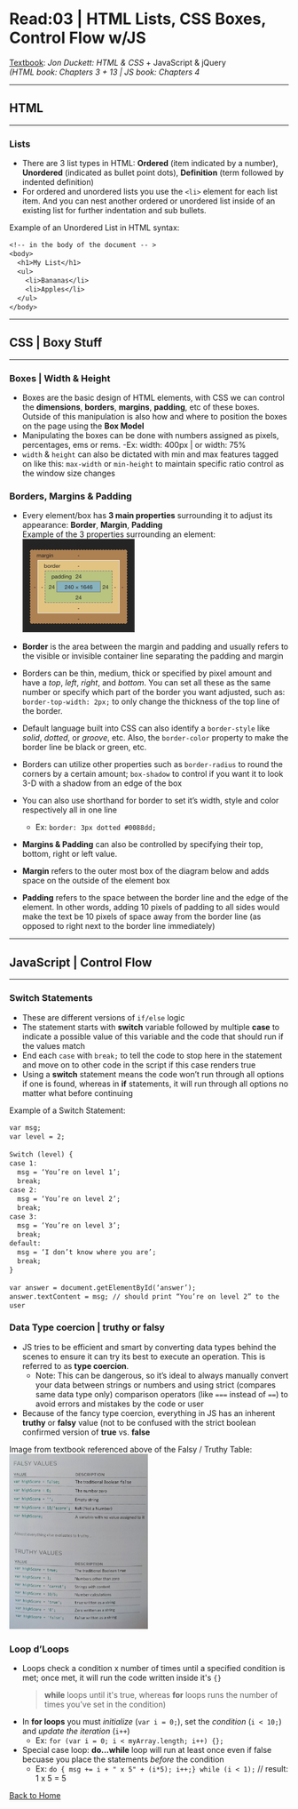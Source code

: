 # Read:03 \| HTML Lists, CSS Boxes, Control Flow w/JS
[Textbook](https://www.amazon.com/dp/1118907442/ref=cm_sw_em_r_mt_dp_U_X77.EbAN2ACE2): _Jon Duckett: HTML & CSS_ + JavaScript & jQuery  
*(HTML book: Chapters 3 + 13 \| JS book: Chapters 4*

---
## HTML
---
### Lists
- There are 3 list types in HTML: **Ordered** (item indicated by a number), **Unordered**
(indicated as bullet point dots), **Definition** (term followed by indented definition)
- For ordered and unordered lists you use the `<li>` element for each list item. And you can nest another ordered or unordered list inside of an existing list for further indentation and sub bullets.

Example of an Unordered List in HTML syntax: 
```
<!-- in the body of the document -- >
<body>
  <h1>My List</h1>
  <ul>
    <li>Bananas</li>
    <li>Apples</li>
  </ul>
</body>
```

---
## CSS | Boxy Stuff
---
### Boxes \| Width & Height 
- Boxes are the basic design of HTML elements, with CSS we can control the **dimensions**, **borders**, **margins**, **padding**, etc of these boxes. Outside of this manipulation is also how and where to position the boxes on the page using the **Box Model**
- Manipulating the boxes can be done with numbers assigned as pixels, percentages, ems or rems. 
  -Ex: width: 400px \| or width: 75% 
- `width` & `height` can also be dictated with min and max features tagged on like this: `max-width` or `min-height` to maintain specific ratio control as the window size changes

### Borders, Margins & Padding
- Every element/box has **3 main properties** surrounding it to adjust its appearance: **Border**, **Margin**, **Padding**  
Example of the 3 properties surrounding an element:  
![BMP Box](images/bmp.png)

- **Border** is the area between the margin and padding and usually refers to the visible or invisible container line separating the padding and margin 
- Borders can be thin, medium, thick or specified by pixel amount and have a *top*, *left*, *right*, and *bottom*. You can set all these as the same number or specify which part of the border you want adjusted, such as: `border-top-width: 2px;` to only change the thickness of the top line of the border.
- Default language built into CSS can also identify a `border-style` like *solid*, *dotted*, or *groove*, etc. Also, the `border-color` property to make the border line be black or green, etc.
- Borders can utilize other properties such as `border-radius` to round the corners by a certain amount; `box-shadow` to control if you want it to look 3-D with a shadow from an edge of the box
- You can also use shorthand for border to set it’s width, style and color respectively all in one line
  - Ex: `border: 3px dotted #0088dd;`
- **Margins & Padding** can also be controlled by specifying their top, bottom, right or left value. 
- **Margin** refers to the outer most box of the diagram below and adds space on the outside of the element box
- **Padding** refers to the space between the border line and the edge of the element. In other words, adding 10 pixels of padding to all sides would make the text be 10 pixels of space away from the border line (as opposed to right next to the border line immediately)

---
## JavaScript | Control Flow
---
### Switch Statements
- These are different versions of `if/else` logic
- The statement starts with **switch** variable followed by multiple **case** to indicate a possible value of this variable and the code that should run if the values match
- End each `case` with `break;` to tell the code to stop here  in the statement and move on to other code in the script if this case renders true
- Using a **switch** statement means the code won’t run through all options if one is found, whereas in **if** statements, it will run through all options no matter what before continuing

Example of a Switch Statement: 
```
var msg;
var level = 2;

Switch (level) {
case 1:
  msg = ‘You’re on level 1’;
  break;
case 2: 
  msg = ‘You’re on level 2’;
  break;
case 3:
  msg = ‘You’re on level 3’;
  break;
default:
  msg = ‘I don’t know where you are’;
  break;
}

var answer = document.getElementById(‘answer’);
answer.textContent = msg; // should print “You’re on level 2” to the user
```

### Data Type coercion \| truth**y** or fals**y**
- JS tries to be efficient and smart by converting data types behind the scenes to ensure it can try its best to execute an operation. This is referred to as **type coercion**. 
  - Note: This can be dangerous, so it’s ideal to always manually convert your data between strings or numbers and using strict (compares same data type only) comparison operators (like `===` instead of `==`) to avoid errors and mistakes by the code or user
- Because of the fancy type coercion, everything in JS has an inherent **truthy** or **falsy** value (not to be confused with the strict boolean confirmed version of **true** vs. **false**

Image from textbook referenced above of the Falsy / Truthy Table: 
<img src="images/truthyfalsytable.jpg" width="250" alt="Falsy/Truthy">

### Loop d’Loops
- Loops check a condition x number of times until a specified condition is met; once met, it will run the code written inside it's `{}`
  > **while** loops until it's true, whereas **for** loops runs the number of times you’ve set in the condition)
- In **for loops** you must *initialize* (`var i = 0;`), set the *condition* (`i < 10;`) and *update the iteration* (`i++`)
  - Ex: `for (var i = 0; i < myArray.length; i++) {};`
- Special case loop: **do...while** loop will run at least once even if false becuase you place the statements *before* the condition
  - Ex: `do { msg += i + " x 5" + (i*5); i++;} while (i < 1);` // result: 1 x 5 = 5

[Back to Home](README.md)